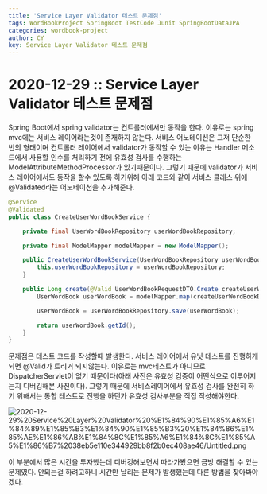 ```yaml
---
title: 'Service Layer Validator 테스트 문제점'
tags: WordBookProject SpringBoot TestCode Junit SpringBootDataJPA
categories: wordbook-project
author: CY
key: Service Layer Validator 테스트 문제점
---
```

# 2020-12-29 :: Service Layer Validator 테스트 문제점

Spring Boot에서 spring validator는 컨트롤러에서만 동작을 한다. 이유로는 spring mvc에는 서비스 레이어라는것이 존재하지 않는다. 서비스 어노테이션은 그저 단순한 빈의 형태이며 컨트롤러 레이어에서 validator가 동작할 수 있는 이유는 Handler 메소드에서 사용할 인수를 처리하기 전에 유효성 검사를 수행하는 ModelAttributeMethodProcessor가 있기때문이다. 그렇기 때문에  validator가 서비스 레이어에서도 동작을 할수 있도록 하기위해 아래 코드와 같이 서비스 클래스 위에 @Validated라는 어노테이션을 추가해준다. 

```java
@Service
@Validated
public class CreateUserWordBookService {

    private final UserWordBookRepository userWordBookRepository;

    private final ModelMapper modelMapper = new ModelMapper();

    public CreateUserWordBookService(UserWordBookRepository userWordBookRepository) {
        this.userWordBookRepository = userWordBookRepository;
    }

    public Long create(@Valid UserWordBookRequestDTO.Create createUserWordBookDTO) {
        UserWordBook userWordBook = modelMapper.map(createUserWordBookDTO, UserWordBook.class);

        userWordBook = userWordBookRepository.save(userWordBook);

        return userWordBook.getId();
    }
}
```

문제점은 테스트 코드를 작성할때 발생한다. 서비스 레이어에서 유닛 테스트를 진행하게 되면 @Valid가 트리거 되지않는다. 이유로는 mvc테스트가 아니므로 DispatcherServlet이 없기 때문이다(아래 사진은 유효성 검증이 어떤식으로 이루어지는지 디버깅해본 사진이다). 그렇기 때문에 서비스레이어에서 유효성 검사를 완전히 하기 위해서는 통합 테스트로 진행을 하던가 유효성 검사부분을 직접 작성해야한다. 

![2020-12-29%20Service%20Layer%20Validator%20%E1%84%90%E1%85%A6%E1%84%89%E1%85%B3%E1%84%90%E1%85%B3%20%E1%84%86%E1%85%AE%E1%86%AB%E1%84%8C%E1%85%A6%E1%84%8C%E1%85%A5%E1%86%B7%2038eb5e110e344929bb8f2b0ec408ae46/Untitled.png](2020-12-29%20Service%20Layer%20Validator%20%E1%84%90%E1%85%A6%E1%84%89%E1%85%B3%E1%84%90%E1%85%B3%20%E1%84%86%E1%85%AE%E1%86%AB%E1%84%8C%E1%85%A6%E1%84%8C%E1%85%A5%E1%86%B7%2038eb5e110e344929bb8f2b0ec408ae46/Untitled.png)

이 부분에서 많은 시간을 투자했는데 디버깅해보면서 따라가봤으면 금방 해결할 수 있는 문제였다. 안되는걸 하려고하니 시간만 날리는 문제가 발생했는데 다른 방법을 찾아봐야겠다.